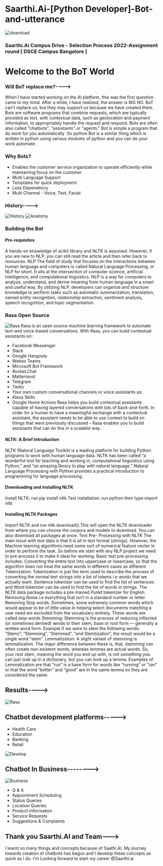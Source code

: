 # Saarthi.Ai-[Python Developer]-Bot-and-utterance
![download](https://user-images.githubusercontent.com/85961223/159210376-59c61f5a-d4fd-4ade-9896-42122b49a475.png)

### Saarthi.Ai Campus Drive - Selection Process 2022-Assignment round [ DSCE Campus Bangalore ]

# Welcome to the BoT World
### Will BoT replace me?---->
When I have started working on the AI platform, this was the first question came to my mind. After a while, I have realized, the answer is BIG NO. BoT can't replace us, but they may support us because we have created them. Bots are software programs that combine requests, which are typically provided as text, with contextual data, such as geolocation and payment information, to appropriately handle the request and respond. Bots are often also called "chatbots", "assistants" or "agents." Bot is simple a program that do work for you automatically .So python Bot is a similar thing which is written in python using various modules of python and you can do your work automate .

### Why Bots?
* Enables the customer service organization to operate efficiently while maintaining focus on the customer
* Multi Language Support
* Templates for quick deployment
* Less Dependency
* Multi Channel - Voice, Text, Facial.
### History---->

![History](https://user-images.githubusercontent.com/85961223/144718386-14ba89fd-1bf7-433b-8759-c4f8efceeb1f.png)
![Anatomy](https://user-images.githubusercontent.com/85961223/144718442-64b93ce2-6e67-4a09-b7d7-b30de14ba3c0.png)
### Building the Bot
#### Pre-requisites
A hands-on knowledge of scikit library and NLTK is assumed. However, if you are new to NLP, you can still read the article and then refer back to resources.
NLP
The field of study that focuses on the interactions between human language and computers is called Natural Language Processing, or NLP for short. It sits at the intersection of computer science, artificial intelligence, and computational linguistics. NLP is a way for computers to analyze, understand, and derive meaning from human language in a smart and useful way. By utilizing NLP, developers can organize and structure knowledge to perform tasks such as automatic summarization, translation, named entity recognition, relationship extraction, sentiment analysis, speech recognition, and topic segmentation.

### Rasa Open Source
![Rasa](https://user-images.githubusercontent.com/85961223/144730430-9b6cafed-a5dc-4c83-9146-ef1290f86d73.png)
Rasa is an open source machine learning framework to automate text-and voice-based conversations. With Rasa, you can build contextual assistants on:
* Facebook Messenger
* Slack
* Google Hangouts
* Webex Teams
* Microsoft Bot Framework
* Rocket.Chat
* Mattermost
* Telegram
* Twilio
* Your own custom conversational channels 
or voice assistants as:
* Alexa Skills
* Google Home Actions
Rasa helps you build contextual assistants capable of having layered conversations with lots of back-and-forth. In order for a human to have a meaningful exchange with a contextual assistant, the assistant needs to be able to use context to build on things that were previously discussed – Rasa enables you to build assistants that can do this in a scalable way.


#### NLTK: A Brief Introduction 
NLTK (Natural Language Toolkit) is a leading platform for building Python programs to work with human language data. NLTK has been called “a wonderful tool for teaching and working in, computational linguistics using Python,” and “an amazing library to play with natural language.” Natural Language Processing with Python provides a practical introduction to programming for language processing.

#### Downloading and installing NLTK
Install NLTK: run pip install nltk
Test installation: run python then type import nltk

#### Installing NLTK Packages
Import NLTK and run nltk.download().This will open the NLTK downloader from where you can choose the corpora and models to download. You can also download all packages at once.
Text Pre- Processing with NLTK
The main issue with text data is that it is all in text format (strings). However, the Machine learning algorithms need some sort of numerical feature vector in order to perform the task. So before we start with any NLP project we need to pre-process it to make it ideal for working. Basic text pre-processing includes:
Converting the entire text into uppercase or lowercase, so that the algorithm does not treat the same words in different cases as different
Tokenization: Tokenization is just the term used to describe the process of converting the normal text strings into a list of tokens i.e words that we actually want. Sentence tokenizer can be used to find the list of sentences and Word tokenizer can be used to find the list of words in strings.
The NLTK data package includes a pre-trained Punkt tokenizer for English.
Removing Noise i.e everything that isn’t in a standard number or letter.
Removing Stop words. Sometimes, some extremely common words which would appear to be of little value in helping select documents matching a user need are excluded from the vocabulary entirely. These words are called stop words
Stemming: Stemming is the process of reducing inflected (or sometimes derived) words to their stem, base or root form — generally a written word form. Example if we were to stem the following words: “Stems”, “Stemming”, “Stemmed”, “and Stemtization”, the result would be a single word “stem”.
Lemmatization: A slight variant of stemming is lemmatization. The major difference between these is, that, stemming can often create non-existent words, whereas lemmas are actual words. So, your root stem, meaning the word you end up with, is not something you can just look up in a dictionary, but you can look up a lemma. Examples of Lemmatization are that “run” is a base form for words like “running” or “ran” or that the word “better” and “good” are in the same lemma so they are considered the same.

## Results---->
![Rasa](https://user-images.githubusercontent.com/85961223/144718943-064d0ae3-8661-4221-a0d5-e6ecc2e723c3.png)

## Chatbot development platforms----->
* Health Care
* Education
* Banking
* Retail

![Develop](https://user-images.githubusercontent.com/85961223/144719059-20f387d0-50c6-43b1-bb3f-e41cdb48a440.jpg)

## Chatbot In Business-------->
![Business](https://user-images.githubusercontent.com/85961223/144719128-c59fb72a-d6f7-4e0f-a6ab-cfc4f271d7aa.png)
* Q & A
* Appointment Scheduling
* Status Queries
* Location Queries
* Product Information
* Service Requests
* Suggestions & Complaints

## Thank you Saarthi.AI and Team--->
I learnt so many things and concepts because of Saathi.AI. My journey towards creation of chatbots has begun and I develop these concepts as quick as I do. I'm Looking forward to start my career @Saarthi.ai





